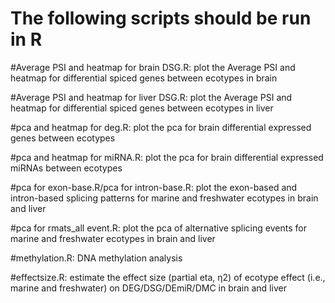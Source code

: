 # The following scripts should be run in R
#Average PSI and heatmap for brain DSG.R: plot the Average PSI and heatmap for differential spiced genes between ecotypes in brain

#Average PSI and heatmap for liver DSG.R: plot the Average PSI and heatmap for differential spiced genes between ecotypes in liver

#pca and heatmap for deg.R: plot the pca for brain differential expressed genes between ecotypes

#pca and heatmap for miRNA.R: plot the pca for brain differential expressed miRNAs between ecotypes

#pca for exon-base.R/pca for intron-base.R: plot the exon-based and intron-based splicing patterns for marine and freshwater ecotypes in brain and liver

#pca for rmats_all event.R: plot the pca of alternative splicing events for marine and freshwater ecotypes in brain and liver 

#methylation.R: DNA methylation analysis

#effectsize.R: estimate the effect size (partial eta, η2) of ecotype effect (i.e., marine and freshwater) on DEG/DSG/DEmiR/DMC in brain and liver

